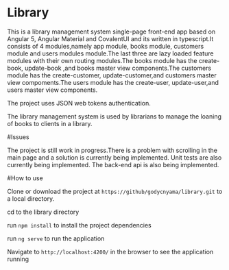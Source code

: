 # Library

This is a library management system single-page front-end app based on Angular 5, Angular Material and CovalentUI and its written in typescript.It consists of 4 modules,namely app module, books module, customers module and users modules module.The last three are lazy loaded feature modules with their own routing modules.The books module has the create-book, update-book ,and books master view components.The customers module has the create-customer, update-customer,and customers master view compoments.The users module has the create-user, update-user,and users master view components.

The project uses JSON web tokens authentication.

The library management system is used by librarians to manage the loaning of books to clients in a library.

#Issues

The project is still work in progress.There is a problem with scrolling in the main page and a solution is currently being implemented.
Unit tests are also currently being implemented.
The back-end api is also being implemented.

#How to use

Clone or download the project at `https://github/godycnyama/library.git`  to a local directory.

cd to the library directory

run `npm install`   to install the project dependencies

run `ng serve` to run the application

Navigate to  `http://localhost:4200/` in the browser to see the application running





